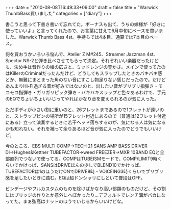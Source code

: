 +++
date = "2010-08-08T16:49:33+09:00"
draft = false
title = "Warwick ThumbBass買いました"
categories = ["diary"]
+++

書こうと思って下書き書いて忘れてた。ボーナスも出て、うちの嫁様が「好きに使っていいよ」と言ってくれたので、お言葉に甘えて6月中旬にベースを買いました。Warwick Thumb Bass 4st。手持ちでは4本目、通算では7本目のベース。

何を買おうかいろいろ悩んで、Atelier Z M#245、Streamer Jazzman 4st、Spector NS-2と弾き比べさせてもらって決定。それぞれいい楽器だったけども、決め手は音作りの幅の広さと、ミッドレンジの豊かさ。メインで使ってたのはKillerのCriminalだったんだけど、どうしてもスラップしたときのバキバキ感とか、無難にまとまった角のない音にすこし物足りない感じだったので。だけどあんまりHi-Fi過ぎる音が好みではないのと、出したい音がブリブリ指弾き・モコモコ指弾き・ガリガリピック弾き・バキバキスラップと色々あるわけで、手元のEQでちょいちょいいじってやればかなり音を変えられるのが気に入った。

ただボディが小さい割に重いのと、26フレットまであるので1フレットが遠いのと、ストラップピンの場所が15フレット付近にあるので（普通は12フレット付近にある）立って演奏するときに若干ヘッド落ちするのが、気になる人は気になるかも知れない。それを補って余りあるほど音が気に入ったのでどうでもいいけど。

今のところ、EBS MULTI COMP→TECH 21 SANS AMP BASS DRIVER DI→Hughes&Kettner TUBEFACTOR→weed FREEZER→MXR 10BAND EQと全部直列でつないで使ってる。COMPはTUBEISMモードで、COMP/LIMIT9時くらいでかけっぱ、SANSはDRIVEほんの少しでBLEND10でかけっぱ、TUBEFACTORは1のほうだけONでDRIVE8時・VOICEING3時くらいでブリブリ感を足したいときに踏む。EQは超ドンシャリにしといて普段はOFF。

ビンデージやフルカスタムのものを除けばかなり高い部類のものだけど、その割にはブリッジの作りとか意外にへぼかったり…デフォルトでレンチ溝がバカになってた。まぁ弦高はナットのほうでいじるからいいけどな。
